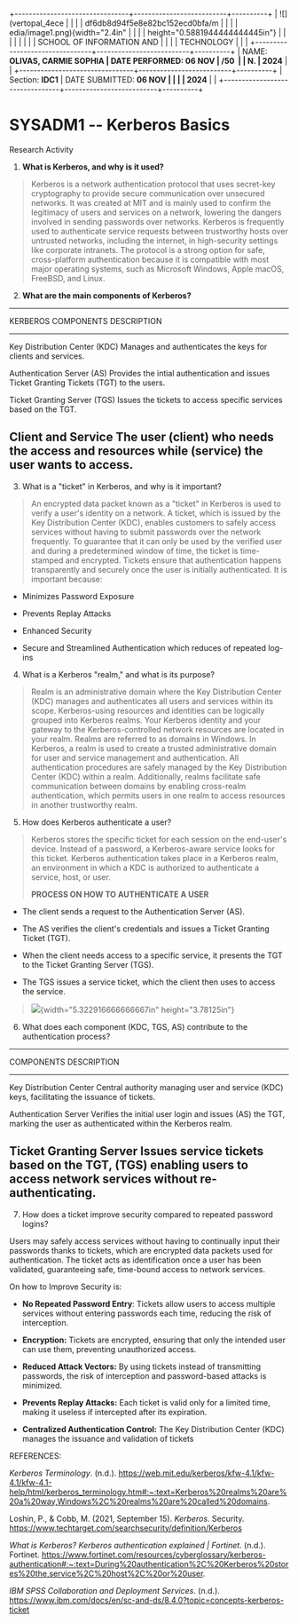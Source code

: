 +--------------------------------+--------------------------+----------+
| ![](vertopal_4ece              |                          |          |
| df6db8d94f5e8e82bc152ecd0bfa/m |                          |          |
| edia/image1.png){width="2.4in" |                          |          |
| height="0.5881944444444445in"} |                          |          |
|                                |                          |          |
| SCHOOL OF INFORMATION AND      |                          |          |
| TECHNOLOGY                     |                          |          |
+--------------------------------+--------------------------+----------+
| NAME: **OLIVAS, CARMIE SOPHIA  | DATE PERFORMED: **06 NOV | /50      |
| N.**                           | 2024**                   |          |
+--------------------------------+--------------------------+----------+
| Section: **IDC1**              | DATE SUBMITTED: **06 NOV |          |
|                                | 2024**                   |          |
+--------------------------------+--------------------------+----------+

# SYSADM1 -- Kerberos Basics

Research Activity

1.  **What is Kerberos, and why is it used?**

> Kerberos is a network authentication protocol that uses secret-key
> cryptography to provide secure communication over unsecured networks.
> It was created at MIT and is mainly used to confirm the legitimacy of
> users and services on a network, lowering the dangers involved in
> sending passwords over networks. Kerberos is frequently used to
> authenticate service requests between trustworthy hosts over untrusted
> networks, including the internet, in high-security settings like
> corporate intranets. The protocol is a strong option for safe,
> cross-platform authentication because it is compatible with most major
> operating systems, such as Microsoft Windows, Apple macOS, FreeBSD,
> and Linux.

2.  **What are the main components of Kerberos?**

  -----------------------------------------------------------------------
  KERBEROS COMPONENTS              DESCRIPTION
  -------------------------------- --------------------------------------
  Key Distribution Center (KDC)    Manages and authenticates the keys for
                                   clients and services.

  Authentication Server (AS)       Provides the intial authentication and
                                   issues Ticket Granting Tickets (TGT)
                                   to the users.

  Ticket Granting Server (TGS)     Issues the tickets to access specific
                                   services based on the TGT.

  Client and Service               The user (client) who needs the access
                                   and resources while (service) the user
                                   wants to access.
  -----------------------------------------------------------------------

3.  What is a \"ticket\" in Kerberos, and why is it important?

> An encrypted data packet known as a \"ticket\" in Kerberos is used to
> verify a user\'s identity on a network. A ticket, which is issued by
> the Key Distribution Center (KDC), enables customers to safely access
> services without having to submit passwords over the network
> frequently. To guarantee that it can only be used by the verified user
> and during a predetermined window of time, the ticket is time-stamped
> and encrypted. Tickets ensure that authentication happens
> transparently and securely once the user is initially authenticated.
> It is important because:

-   Minimizes Password Exposure

-   Prevents Replay Attacks

-   Enhanced Security

-   Secure and Streamlined Authentication which reduces of repeated
    log-ins

4.  What is a Kerberos \"realm,\" and what is its purpose?

> Realm is an administrative domain where the Key Distribution Center
> (KDC) manages and authenticates all users and services within its
> scope. Kerberos-using resources and identities can be logically
> grouped into Kerberos realms. Your Kerberos identity and your gateway
> to the Kerberos-controlled network resources are located in your
> realm. Realms are referred to as domains in Windows. In Kerberos, a
> realm is used to create a trusted administrative domain for user and
> service management and authentication. All authentication procedures
> are safely managed by the Key Distribution Center (KDC) within a
> realm. Additionally, realms facilitate safe communication between
> domains by enabling cross-realm authentication, which permits users in
> one realm to access resources in another trustworthy realm.

5.  How does Kerberos authenticate a user?

> Kerberos stores the specific ticket for each session on the
> end-user\'s device. Instead of a password, a Kerberos-aware service
> looks for this ticket. Kerberos authentication takes place in a
> Kerberos realm, an environment in which a KDC is authorized to
> authenticate a service, host, or user.
>
> **PROCESS ON HOW TO AUTHENTICATE A USER**

-   The client sends a request to the Authentication Server (AS).

-   The AS verifies the client's credentials and issues a Ticket
    Granting Ticket (TGT).

-   When the client needs access to a specific service, it presents the
    TGT to the Ticket Granting Server (TGS).

-   The TGS issues a service ticket, which the client then uses to
    access the service.

> ![](vertopal_4ecedf6db8d94f5e8e82bc152ecd0bfa/media/image2.png){width="5.322916666666667in"
> height="3.78125in"}

6.  What does each component (KDC, TGS, AS) contribute to the
    authentication process?

  -----------------------------------------------------------------------
  COMPONENTS                DESCRIPTION
  ------------------------- ---------------------------------------------
  Key Distribution Center   Central authority managing user and service
  (KDC)                     keys, facilitating the issuance of tickets.

  Authentication Server     Verifies the initial user login and issues
  (AS)                      the TGT, marking the user as authenticated
                            within the Kerberos realm.

  Ticket Granting Server    Issues service tickets based on the TGT,
  (TGS)                     enabling users to access network services
                            without re-authenticating.
  -----------------------------------------------------------------------

7.  How does a ticket improve security compared to repeated password
    logins?

Users may safely access services without having to continually input
their passwords thanks to tickets, which are encrypted data packets used
for authentication. The ticket acts as identification once a user has
been validated, guaranteeing safe, time-bound access to network
services.

On how to Improve Security is:

-   **No Repeated Password Entry**: Tickets allow users to access
    multiple services without entering passwords each time, reducing the
    risk of interception.

-   **Encryption:** Tickets are encrypted, ensuring that only the
    intended user can use them, preventing unauthorized access.

-   **Reduced Attack Vectors:** By using tickets instead of transmitting
    passwords, the risk of interception and password-based attacks is
    minimized.

-   **Prevents Replay Attacks:** Each ticket is valid only for a limited
    time, making it useless if intercepted after its expiration.

-   **Centralized Authentication Control:** The Key Distribution Center
    (KDC) manages the issuance and validation of tickets

REFERENCES:

*Kerberos Terminology*. (n.d.).
<https://web.mit.edu/kerberos/kfw-4.1/kfw-4.1/kfw-4.1-help/html/kerberos_terminology.htm#:~:text=Kerberos%20realms%20are%20a%20way,Windows%2C%20realms%20are%20called%20domains>.

Loshin, P., & Cobb, M. (2021, September 15). *Kerberos*. Security.
<https://www.techtarget.com/searchsecurity/definition/Kerberos>

*What is Kerberos? Kerberos authentication explained \| Fortinet*.
(n.d.). Fortinet.
<https://www.fortinet.com/resources/cyberglossary/kerberos-authentication#:~:text=During%20authentication%2C%20Kerberos%20stores%20the,service%2C%20host%2C%20or%20user>.

*IBM SPSS Collaboration and Deployment Services*. (n.d.).
<https://www.ibm.com/docs/en/sc-and-ds/8.4.0?topic=concepts-kerberos-ticket>
